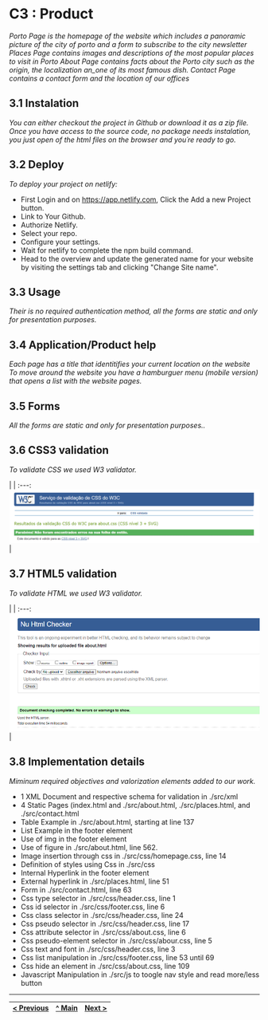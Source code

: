# C3 : Product

_Porto Page is the homepage of the website which includes a panoramic picture of the city of porto and a form to subscribe to the city newsletter_
_Places Page contains images and descriptions of the most popular places to visit in Porto_
_About Page contains facts about the Porto city such as the origin, the localization an_one of its most famous dish._
_Contact Page contains a contact form and the location of our offices_

## 3.1 Instalation

_You can either checkout the project in Github or download it as a zip file._
_Once you have access to the source code, no package needs instalation, you just open of the html files on the browser and you´re ready to go._

## 3.2 Deploy

_To deploy your project on netlify:_

- First Login and on https://app.netlify.com, Click the Add a new Project button.
- Link to Your Github.
- Authorize Netlify.
- Select your repo.
- Configure your settings.
- Wait for netlify to complete the npm build command.
- Head to the overview and update the generated name for your website by visiting the settings tab and clicking "Change Site name".

## 3.3 Usage

_Their is no required authentication method, all the forms are static and only for presentation purposes._

## 3.4 Application/Product help

_Each page has a title that identitifies your current location on the website_  
_To move around the website you have a hamburguer menu (mobile version) that opens a list with the website pages._

## 3.5 Forms

_All the forms are static and only for presentation purposes.._

## 3.6 CSS3 validation

_To validate CSS we used W3 validator._

| |
:---:
![An alternative description](images/css.png) |

## 3.7 HTML5 validation

_To validate HTML we used W3 validator._

| |
:---:
![An alternative description](images/html.png) |

## 3.8 Implementation details

_Miminum required objectives and valorization elements added to our work._

- 1 XML Document and respective schema for validation in ./src/xml
- 4 Static Pages (index.html and ./src/about.html, ./src/places.html, and ./src/contact.html
- Table Example in ./src/about.html, starting at line 137
- List Example in the footer element
- Use of img in the footer element
- Use of figure in ./src/about.html, line 562.
- Image insertion through css in ./src/css/homepage.css, line 14
- Definition of styles using Css in ./src/css
- Internal Hyperlink in the footer element
- External hyperlink in ./src/places.html, line 51
- Form in ./src/contact.html, line 63
- Css type selector in ./src/css/header.css, line 1
- Css id selector in ./src/css/footer.css, line 6
- Css class selector in ./src/css/header.css, line 24
- Css pseudo selector in ./src/css/header.css, line 17
- Css attribute selector in ./src/css/about.css, line 6
- Css pseudo-element selector in ./src/css/abour.css, line 5
- Css text and font in ./src/css/header.css, line 3
- Css list manipulation in ./src/css/footer.css, line 53 until 69
- Css hide an element in ./src/css/about.css, line 109
- Javascript Manipulation in ./src/js to toogle nav style and read more/less button

---

| [< Previous](c2.md) | [^ Main](../../../) | [Next >](c4.md) |
| :------------------ | :-----------------: | --------------: |
